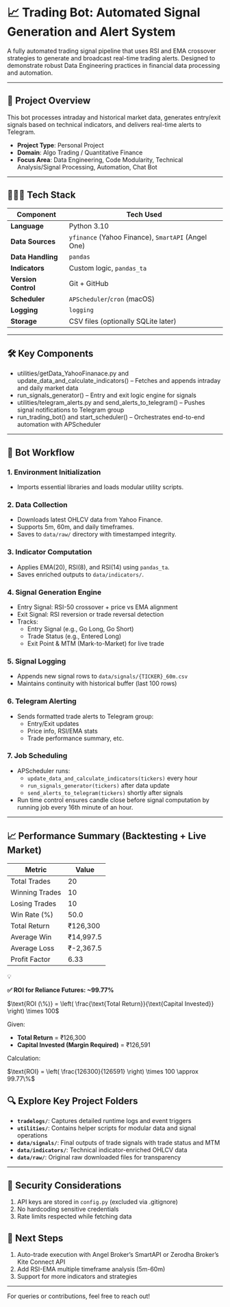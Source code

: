 # 📈 Trading Bot: Automated Signal Generation and Alert System

A fully automated trading signal pipeline that uses RSI and EMA crossover strategies to generate and broadcast real-time trading alerts. Designed to demonstrate robust Data Engineering practices in financial data processing and automation.

---

## 🚀 Project Overview

This bot processes intraday and historical market data, generates entry/exit signals based on technical indicators, and delivers real-time alerts to Telegram.

- **Project Type**: Personal Project
- **Domain**: Algo Trading / Quantitative Finance
- **Focus Area**: Data Engineering, Code Modularity, Technical Analysis/Signal Processing, Automation, Chat Bot

---

## **👨🏻‍💻 Tech Stack**

| **Component** | **Tech Used** |
| --- | --- |
| **Language** | Python 3.10 |
| **Data Sources** | `yfinance` (Yahoo Finance), `SmartAPI` (Angel One) |
| **Data Handling** | `pandas` |
| **Indicators** | Custom logic, `pandas_ta` |
| **Version Control** | Git + GitHub |
| **Scheduler** | `APScheduler`/`cron` (macOS) |
| **Logging** | `logging`  |
| **Storage** | CSV files (optionally SQLite later) |

---

## 🛠️ Key Components

- utilities/getData_YahooFinanace.py and update_data_and_calculate_indicators() – Fetches and appends intraday and daily market data
- run_signals_generator() – Entry and exit logic engine for signals
- utilities/telegram_alerts.py and send_alerts_to_telegram() – Pushes signal notifications to Telegram group
- run_trading_bot() and start_scheduler() – Orchestrates end-to-end automation with APScheduler

---

## 🔁 Bot Workflow

### 1. Environment Initialization

- Imports essential libraries and loads modular utility scripts.

### 2. Data Collection

- Downloads latest OHLCV data from Yahoo Finance.
- Supports 5m, 60m, and daily timeframes.
- Saves to `data/raw/` directory with timestamped integrity.

### 3. Indicator Computation

- Applies EMA(20), RSI(8), and RSI(14) using `pandas_ta`.
- Saves enriched outputs to `data/indicators/`.

### 4. Signal Generation Engine

- Entry Signal: RSI-50 crossover + price vs EMA alignment
- Exit Signal: RSI reversion or trade reversal detection
- Tracks:
    - Entry Signal (e.g., Go Long, Go Short)
    - Trade Status (e.g., Entered Long)
    - Exit Point & MTM (Mark-to-Market) for live trade

### 5. Signal Logging

- Appends new signal rows to `data/signals/{TICKER}_60m.csv`
- Maintains continuity with historical buffer (last 100 rows)

### 6. Telegram Alerting

- Sends formatted trade alerts to Telegram group:
    - Entry/Exit updates
    - Price info, RSI/EMA stats
    - Trade performance summary, etc.

### 7. Job Scheduling

- APScheduler runs:
    - `update_data_and_calculate_indicators(tickers)` every hour
    - `run_signals_generator(tickers)` after data update
    - `send_alerts_to_telegram(tickers)` shortly after signals
- Run time control ensures candle close before signal computation by running job every 16th minute of an hour.

---

## 📈  Performance Summary (Backtesting + Live Market)

| Metric | Value |
| --- | --- |
| Total Trades | 20 |
| Winning Trades | 10 |
| Losing Trades | 10 |
| Win Rate (%) | 50.0 |
| Total Return | ₹126,300 |
| Average Win | ₹14,997.5 |
| Average Loss | ₹-2,367.5 |
| Profit Factor | 6.33 |

<aside>
💡

**✅ ROI for Reliance Futures: ~99.77%**

</aside>

$\text{ROI (\%)} = \left( \frac{\text{Total Return}}{\text{Capital Invested}} \right) \times 100$

Given:

- **Total Return** = ₹126,300
- **Capital Invested (Margin Required)** = ₹126,591

Calculation:

$\text{ROI} = \left( \frac{126300}{126591} \right) \times 100 \approx 99.77\%$

## 🔍 Explore Key Project Folders

- **`tradelogs/`**: Captures detailed runtime logs and event triggers
- **`utilities/`**: Contains helper scripts for modular data and signal operations
- **`data/signals/`**: Final outputs of trade signals with trade status and MTM
- **`data/indicators/`**: Technical indicator-enriched OHLCV data
- **`data/raw/`**: Original raw downloaded files for transparency

---

## **🔐 Security Considerations**

1. API keys are stored in `config.py` (excluded via .gitignore)
2. No hardcoding sensitive credentials
3. Rate limits respected while fetching data

## 📌 Next Steps

1. Auto-trade execution with Angel Broker’s SmartAPI or Zerodha Broker’s Kite Connect API
2. Add RSI-EMA multiple timeframe analysis (5m-60m)
3. Support for more indicators and strategies

---

For queries or contributions, feel free to reach out!

